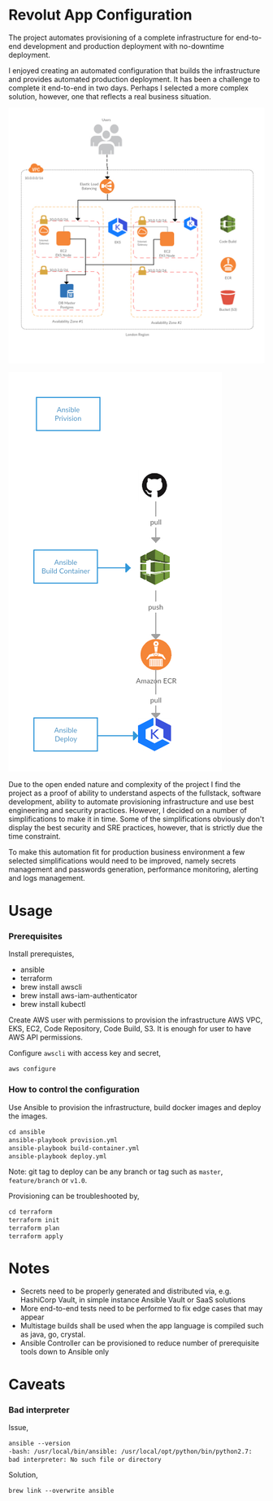 # Revolut App Configuration

The project automates provisioning of a complete infrastructure for end-to-end development and production deployment with no-downtime deployment.

I enjoyed creating an automated configuration that builds the infrastructure and provides automated production deployment.  It has been a challenge to complete it end-to-end in two days.  Perhaps I selected a more complex solution, however, one that reflects a real business situation.

![Infrastructure](./assets/infrastructure.jpg)

![Ansible Controls](./assets/ansible-controls.jpg)

Due to the open ended nature and complexity of the project I find the project as a proof of ability to understand aspects of the fullstack, software development, ability to automate provisioning infrastructure and use best engineering and security practices.  However, I decided on a number of simplifications to make it in time.  Some of the simplifications obviously don't display the best security and SRE practices, however, that is strictly due the time constraint.

To make this automation fit for production business environment a few selected simplifications would need to be improved, namely secrets management and passwords generation, performance monitoring, alerting and logs management.


# Usage

### Prerequisites 

Install prerequistes,
  - ansible
  - terraform
  - brew install awscli
  - brew install aws-iam-authenticator
  - brew install kubectl

Create AWS user with permissions to provision the infrastructure AWS VPC, EKS, EC2, Code Repository, Code Build, S3.  It is enough for user to have AWS API permissions.

Configure `awscli` with access key and secret,
```
aws configure
```

### How to control the configuration

Use Ansible to provision the infrastructure, build docker images and deploy the images.

```
cd ansible
ansible-playbook provision.yml
ansible-playbook build-container.yml
ansible-playbook deploy.yml
```

Note: git tag to deploy can be any branch or tag such as `master`, `feature/branch` or `v1.0`.


Provisioning can be troubleshooted by,
```
cd terraform
terraform init
terraform plan
terraform apply
```


# Notes

- Secrets need to be properly generated and distributed via, e.g. HashiCorp Vault, in simple instance Ansible Vault or SaaS solutions
- More end-to-end tests need to be performed to fix edge cases that may appear
- Multistage builds shall be used when the app language is compiled such as java, go, crystal.
- Ansible Controller can be provisioned to reduce number of prerequisite tools down to Ansible only


# Caveats

### Bad interpreter

Issue,
```
ansible --version
-bash: /usr/local/bin/ansible: /usr/local/opt/python/bin/python2.7: bad interpreter: No such file or directory
```

Solution,
```
brew link --overwrite ansible
```
